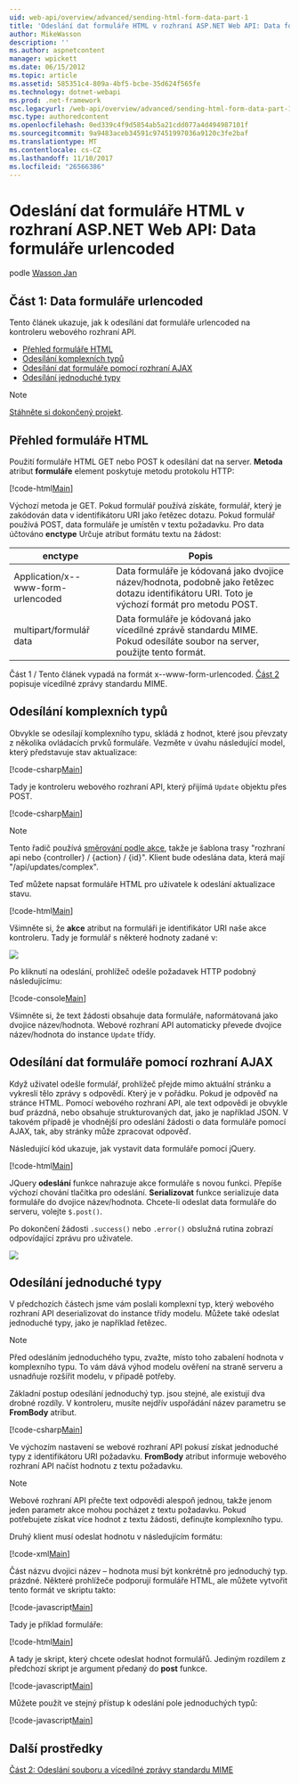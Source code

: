```yaml
---
uid: web-api/overview/advanced/sending-html-form-data-part-1
title: 'Odeslání dat formuláře HTML v rozhraní ASP.NET Web API: Data formuláře urlencoded | Microsoft Docs'
author: MikeWasson
description: ''
ms.author: aspnetcontent
manager: wpickett
ms.date: 06/15/2012
ms.topic: article
ms.assetid: 585351c4-809a-4bf5-bcbe-35d624f565fe
ms.technology: dotnet-webapi
ms.prod: .net-framework
msc.legacyurl: /web-api/overview/advanced/sending-html-form-data-part-1
msc.type: authoredcontent
ms.openlocfilehash: 0ed339c4f9d5854ab5a21cdd077a4d494987101f
ms.sourcegitcommit: 9a9483aceb34591c97451997036a9120c3fe2baf
ms.translationtype: MT
ms.contentlocale: cs-CZ
ms.lasthandoff: 11/10/2017
ms.locfileid: "26566386"
---
```

<a name="sending-html-form-data-in-aspnet-web-api-form-urlencoded-data"></a>Odeslání dat formuláře HTML v rozhraní ASP.NET Web API: Data formuláře urlencoded
====================
podle [Wasson Jan](https://github.com/MikeWasson)

## <a name="part-1-form-urlencoded-data"></a>Část 1: Data formuláře urlencoded

Tento článek ukazuje, jak k odesílání dat formuláře urlencoded na kontroleru webového rozhraní API.

- [Přehled formuláře HTML](#overview_of_html_forms)
- [Odesílání komplexních typů](#sending_complex_types)
- [Odesílání dat formuláře pomocí rozhraní AJAX](#sending_form_data_via_ajax)
- [Odesílání jednoduché typy](#sending_simple_types)

> [!NOTE]
> [Stáhněte si dokončený projekt](https://code.msdn.microsoft.com/ASPNET-Web-API-Sending-a6f9d007).


<a id="overview_of_html_forms"></a>
## <a name="overview-of-html-forms"></a>Přehled formuláře HTML

Použití formuláře HTML GET nebo POST k odesílání dat na server. **Metoda** atribut **formuláře** element poskytuje metodu protokolu HTTP:

[!code-html[Main](sending-html-form-data-part-1/samples/sample1.html)]

Výchozí metoda je GET. Pokud formulář používá získáte, formulář, který je zakódován data v identifikátoru URI jako řetězec dotazu. Pokud formulář používá POST, data formuláře je umístěn v textu požadavku. Pro data účtováno **enctype** Určuje atribut formátu textu na žádost:

| enctype | Popis |
| --- | --- |
| Application/x--www-form-urlencoded | Data formuláře je kódovaná jako dvojice název/hodnota, podobně jako řetězec dotazu identifikátoru URI. Toto je výchozí formát pro metodu POST. |
| multipart/formulář data | Data formuláře je kódovaná jako vícedílné zprávě standardu MIME. Pokud odesíláte soubor na server, použijte tento formát. |

Část 1 / Tento článek vypadá na formát x--www-form-urlencoded. [Část 2](sending-html-form-data-part-2.md) popisuje vícedílné zprávy standardu MIME.

<a id="sending_complex_types"></a>
## <a name="sending-complex-types"></a>Odesílání komplexních typů

Obvykle se odesílají komplexního typu, skládá z hodnot, které jsou převzaty z několika ovládacích prvků formuláře. Vezměte v úvahu následující model, který představuje stav aktualizace:

[!code-csharp[Main](sending-html-form-data-part-1/samples/sample2.cs)]

Tady je kontroleru webového rozhraní API, který přijímá `Update` objektu přes POST.

[!code-csharp[Main](sending-html-form-data-part-1/samples/sample3.cs)]

> [!NOTE]
> Tento řadič používá [směrování podle akce](../web-api-routing-and-actions/routing-in-aspnet-web-api.md#routing_by_action_name), takže je šablona trasy &quot;rozhraní api nebo {controller} / {action} / {id}&quot;. Klient bude odeslána data, která mají &quot;/api/updates/complex&quot;.


Teď můžete napsat formuláře HTML pro uživatele k odeslání aktualizace stavu.

[!code-html[Main](sending-html-form-data-part-1/samples/sample4.html)]

Všimněte si, že **akce** atribut na formuláři je identifikátor URI naše akce kontroleru. Tady je formulář s některé hodnoty zadané v:

![](sending-html-form-data-part-1/_static/image1.png)

Po kliknutí na odeslání, prohlížeč odešle požadavek HTTP podobný následujícímu:

[!code-console[Main](sending-html-form-data-part-1/samples/sample5.cmd)]

Všimněte si, že text žádosti obsahuje data formuláře, naformátovaná jako dvojice název/hodnota. Webové rozhraní API automaticky převede dvojice název/hodnota do instance `Update` třídy.

<a id="sending_form_data_via_ajax"></a>
## <a name="sending-form-data-via-ajax"></a>Odesílání dat formuláře pomocí rozhraní AJAX

Když uživatel odešle formulář, prohlížeč přejde mimo aktuální stránku a vykreslí tělo zprávy s odpovědí. Který je v pořádku. Pokud je odpověď na stránce HTML. Pomocí webového rozhraní API, ale text odpovědi je obvykle buď prázdná, nebo obsahuje strukturovaných dat, jako je například JSON. V takovém případě je vhodnější pro odeslání žádosti o data formuláře pomocí AJAX, tak, aby stránky může zpracovat odpověď.

Následující kód ukazuje, jak vystavit data formuláře pomocí jQuery.

[!code-html[Main](sending-html-form-data-part-1/samples/sample6.html)]

JQuery **odeslání** funkce nahrazuje akce formuláře s novou funkci. Přepíše výchozí chování tlačítka pro odeslání. **Serializovat** funkce serializuje data formuláře do dvojice název/hodnota. Chcete-li odeslat data formuláře do serveru, volejte `$.post()`.

Po dokončení žádosti `.success()` nebo `.error()` obslužná rutina zobrazí odpovídající zprávu pro uživatele.

![](sending-html-form-data-part-1/_static/image2.png)

<a id="sending_simple_types"></a>
## <a name="sending-simple-types"></a>Odesílání jednoduché typy

V předchozích částech jsme vám poslali komplexní typ, který webového rozhraní API deserializovat do instance třídy modelu. Můžete také odeslat jednoduché typy, jako je například řetězec.

> [!NOTE]
> Před odesláním jednoduchého typu, zvažte, místo toho zabalení hodnota v komplexního typu. To vám dává výhod modelu ověření na straně serveru a usnadňuje rozšířit modelu, v případě potřeby.


Základní postup odesílání jednoduchý typ. jsou stejné, ale existují dva drobné rozdíly. V kontroleru, musíte nejdřív uspořádání název parametru se **FromBody** atribut.

[!code-csharp[Main](sending-html-form-data-part-1/samples/sample7.cs?highlight=3)]

Ve výchozím nastavení se webové rozhraní API pokusí získat jednoduché typy z identifikátoru URI požadavku. **FromBody** atribut informuje webového rozhraní API načíst hodnotu z textu požadavku.

> [!NOTE]
> Webové rozhraní API přečte text odpovědi alespoň jednou, takže jenom jeden parametr akce mohou pocházet z textu požadavku. Pokud potřebujete získat více hodnot z textu žádosti, definujte komplexního typu.


Druhý klient musí odeslat hodnotu v následujícím formátu:

[!code-xml[Main](sending-html-form-data-part-1/samples/sample8.xml)]

Část názvu dvojici název – hodnota musí být konkrétně pro jednoduchý typ. prázdné. Některé prohlížeče podporují formuláře HTML, ale můžete vytvořit tento formát ve skriptu takto:

[!code-javascript[Main](sending-html-form-data-part-1/samples/sample9.js)]

Tady je příklad formuláře:

[!code-html[Main](sending-html-form-data-part-1/samples/sample10.html)]

A tady je skript, který chcete odeslat hodnot formulářů. Jediným rozdílem z předchozí skript je argument předaný do **post** funkce.

[!code-javascript[Main](sending-html-form-data-part-1/samples/sample11.js?highlight=2)]

Můžete použít ve stejný přístup k odeslání pole jednoduchých typů:

[!code-javascript[Main](sending-html-form-data-part-1/samples/sample12.js)]

## <a name="additional-resources"></a>Další prostředky

[Část 2: Odeslání souboru a vícedílné zprávy standardu MIME](sending-html-form-data-part-2.md)
